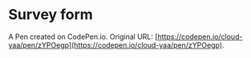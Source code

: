 # Survey form

A Pen created on CodePen.io. Original URL: [https://codepen.io/cloud-yaa/pen/zYPOegp](https://codepen.io/cloud-yaa/pen/zYPOegp).


